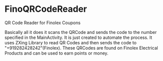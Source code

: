 # FinoQRCodeReader
QR Code Reader for Finolex Coupons

Basically all it does it scans the QRCode and sends the code to the number specified in the MainActivity. It is just created to automate the process. It uses ZXing Library to read QR Codes and then sends the code to "+919282428242"(Finolex). These QRCodes are found on Finolex Electrical Products and can be used to earn points or money.
